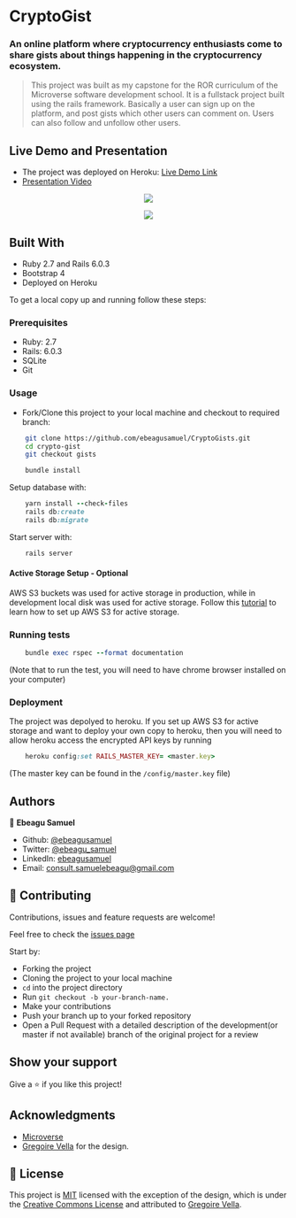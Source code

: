 # CryptoGist
###  An online platform where cryptocurrency enthusiasts come to share gists about things happening in the cryptocurrency ecosystem.

> This project was built as my capstone for the ROR curriculum of the Microverse software development school. It is a fullstack project built using the rails framework. Basically a user can sign up on the platform, and post gists which other users can comment on. Users can also follow and unfollow other users.


## Live Demo and Presentation

- The project was deployed on Heroku: [Live Demo Link](https://sheltered-crag-80749.herokuapp.com/)
- [Presentation Video](https://www.loom.com/share/223beab8dc8348858e2c63bfccddb96d)


<p align="center">
  <img src="https://user-images.githubusercontent.com/57847212/89536674-2caed680-d7f0-11ea-8bb3-f166f7ce3b46.png"/>
</p>

<p align="center">
  <img src="https://user-images.githubusercontent.com/57847212/89537280-02114d80-d7f1-11ea-997e-cbde007b0d9f.png"/>
</p>

## Built With

- Ruby 2.7 and Rails 6.0.3
- Bootstrap 4
- Deployed on Heroku

To get a local copy up and running follow these steps:

### Prerequisites

- Ruby: 2.7
- Rails: 6.0.3
- SQLite
- Git

### Usage

- Fork/Clone this project to your local machine and checkout to required branch:

```Bash
    git clone https://github.com/ebeagusamuel/CryptoGists.git
    cd crypto-gist
    git checkout gists
```

```Ruby
    bundle install
```

Setup database with:

```Ruby
    yarn install --check-files
    rails db:create
    rails db:migrate
```

Start server with:

```Ruby
    rails server
```
#### Active Storage Setup - Optional
AWS S3 buckets was used for active storage in production, while in development local disk was used for active storage. Follow this [tutorial](https://medium.com/@iachieve80/rails-6-0-upload-images-using-active-storage-and-amazon-simple-storage-service-amazon-s3-36861c03dc4a) to learn how to set up AWS S3 for active storage.

### Running tests

```Ruby
    bundle exec rspec --format documentation
```
(Note that to run the test, you will need to have chrome browser installed on your computer)

### Deployment
The project was depolyed to heroku. If you set up AWS S3 for active storage and want to deploy your own copy to heroku, then you will need to allow heroku access the encrypted API keys by running

```Ruby
    heroku config:set RAILS_MASTER_KEY= <master.key>
```

(The master key can be found in the `/config/master.key` file)

## Authors

👤 **Ebeagu Samuel**

- Github: [@ebeagusamuel](https://github.com/ebeagusamuel)
- Twitter: [@ebeagu_samuel](https://twitter.com/ebeagu_samuel)
- LinkedIn: [ebeagusamuel](https://linkedin.com/isghoor)
- Email: [consult.samuelebeagu@gmail.com](mailto:consult.samuelebeagu@gmail.com)

## 🤝 Contributing

Contributions, issues and feature requests are welcome!

Feel free to check the [issues page](https://github.com/ebeagusamuel/CryptoGists/issues)

Start by:

- Forking the project
- Cloning the project to your local machine
- `cd` into the project directory
- Run `git checkout -b your-branch-name.`
- Make your contributions
- Push your branch up to your forked repository
- Open a Pull Request with a detailed description of the development(or master if not available) branch of the original project for a review

## Show your support

Give a ⭐️ if you like this project!

## Acknowledgments

- [Microverse](https://www.microverse.org)
- [Gregoire Vella](https://www.behance.net/gregoirevella) for the design.

## 📝 License

This project is [MIT](LICENSE) licensed with the exception of the design, which is under the [Creative Commons License](https://creativecommons.org/licenses/by-nc-nd/4.0/) and attributed to [Gregoire Vella](https://www.behance.net/gregoirevella).
